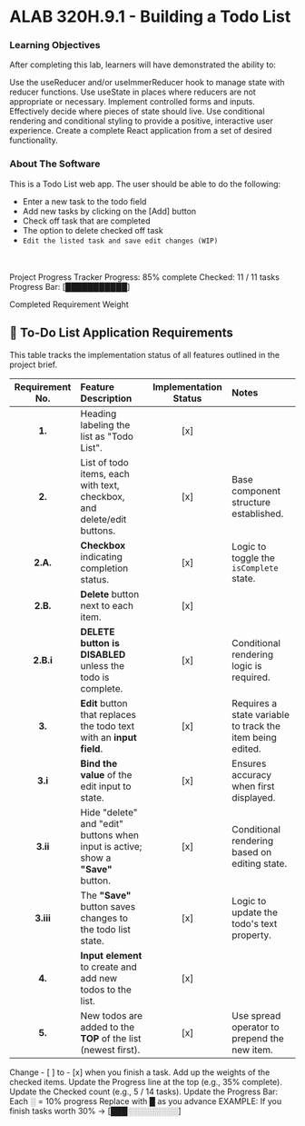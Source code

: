 # ALAB 320H.9.1 - Building a Todo List

### Learning Objectives
After completing this lab, learners will have demonstrated the ability to:

Use the useReducer and/or useImmerReducer hook to manage state with reducer functions.
Use useState in places where reducers are not appropriate or necessary.
Implement controlled forms and inputs.
Effectively decide where pieces of state should live.
Use conditional rendering and conditional styling to provide a positive, interactive user experience.
Create a complete React application from a set of desired functionality.

### About The Software
This is a Todo List web app. The user should be able to do the following:
- Enter a new task to the todo field
- Add new tasks by clicking on the [Add] button
- Check off task that are completed
- The option to delete checked off task <br>
- ```Edit the listed task and save edit changes (WIP)```
<br><br><br>


Project Progress Tracker
Progress: 85% complete
Checked: 11 / 11 tasks
Progress Bar: [███████████] 

Completed	Requirement	Weight

## 📝 To-Do List Application Requirements

This table tracks the implementation status of all features outlined in the project brief.

| Requirement No. | Feature Description | Implementation Status | Notes |
| :---: | :--- | :---: | :--- |
| **1.** | Heading labeling the list as "Todo List". | [x] | |
| **2.** | List of todo items, each with text, checkbox, and delete/edit buttons. | [x] | Base component structure established. |
| **2.A.** | **Checkbox** indicating completion status. | [x] | Logic to toggle the `isComplete` state. |
| **2.B.** | **Delete** button next to each item. | [x] | |
| **2.B.i** | **DELETE button is DISABLED** unless the todo is complete. | [x] | Conditional rendering logic is required. |
| **3.** | **Edit** button that replaces the todo text with an **input field**. | [x] | Requires a state variable to track the item being edited. |
| **3.i** | **Bind the value** of the edit input to state. | [x] | Ensures accuracy when first displayed. |
| **3.ii** | Hide "delete" and "edit" buttons when input is active; show a **"Save"** button. | [x] | Conditional rendering based on editing state. |
| **3.iii** | The **"Save"** button saves changes to the todo list state. | [x] | Logic to update the todo's text property. |
| **4.** | **Input element** to create and add new todos to the list. | [x] | |
| **5.** | New todos are added to the **TOP** of the list (newest first). | [x] | Use spread operator to prepend the new item. |

Change - [ ] to - [x] when you finish a task.
Add up the weights of the checked items.
Update the Progress line at the top (e.g., 35% complete).
Update the Checked count (e.g., 5 / 14 tasks).
Update the Progress Bar:
Each ░ = 10% progress
Replace with █ as you advance
EXAMPLE: If you finish tasks worth 30% → [███░░░░░░░░░]



